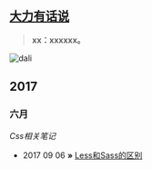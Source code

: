 ## [大力有话说](http://laoxue.org)
> **xx：xxxxxx。**

![dali](https://pic4.zhimg.com/80/v2-0a5a718de13fab1ebae454d12bea1326_hd.jpg)
## 2017
### 六月

*Css相关笔记*

*  2017 09 06 **»** [Less和Sass的区别](https://github.com/laoxue/bolg/issues/1)
